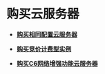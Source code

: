 # 购买云服务器<a name="ZH-CN_TOPIC_0141194643"></a>

-   **[购买相同配置云服务器](购买相同配置云服务器.md)**  

-   **[购买竞价计费型实例](购买竞价计费型实例.md)**  

-   **[购买C6网络增强功能云服务器](购买C6网络增强功能云服务器.md)**  


